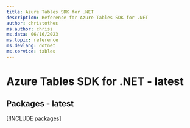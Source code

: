 ```yaml
---
title: Azure Tables SDK for .NET
description: Reference for Azure Tables SDK for .NET
author: christothes
ms.author: chriss
ms.data: 06/16/2023
ms.topic: reference
ms.devlang: dotnet
ms.service: tables
---
```

# Azure Tables SDK for .NET - latest
## Packages - latest
[!INCLUDE [packages](tables-index.md)]